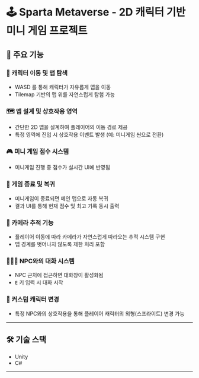 # 🕹️ Sparta Metaverse - 2D 캐릭터 기반 미니 게임 프로젝트

## 🔧 주요 기능

### 🚶 캐릭터 이동 및 맵 탐색
- WASD 를 통해 캐릭터가 자유롭게 맵을 이동
- Tilemap 기반의 맵 위를 자연스럽게 탐험 가능

### 🗺️ 맵 설계 및 상호작용 영역
- 간단한 2D 맵을 설계하여 플레이어의 이동 경로 제공
- 특정 영역에 진입 시 상호작용 이벤트 발생 (예: 미니게임 씬으로 전환)

### 🎮 미니 게임 점수 시스템
- 미니게임 진행 중 점수가 실시간 UI에 반영됨

### 🔁 게임 종료 및 복귀
- 미니게임이 종료되면 메인 맵으로 자동 복귀
- 결과 UI를 통해 현재 점수 및 최고 기록 동시 출력

### 🎥 카메라 추적 기능
- 플레이어 이동에 따라 카메라가 자연스럽게 따라오는 추적 시스템 구현
- 맵 경계를 벗어나지 않도록 제한 처리 포함

### 🧑‍🤝‍🧑 NPC와의 대화 시스템
- NPC 근처에 접근하면 대화창이 활성화됨
- `E` 키 입력 시 대화 시작

### 🎨 커스텀 캐릭터 변경
- 특정 NPC와의 상호작용을 통해 플레이어 캐릭터의 외형(스프라이트) 변경 가능

---

## 🛠️ 기술 스택
- Unity
- C#

---
